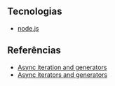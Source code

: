 ## Tecnologias

- [node.js](https://nodejs.org/en/)

## Referências

- [Async iteration and generators](https://javascript.info/async-iterators-generators)
- [Async iterators and generators](https://jakearchibald.com/2017/async-iterators-and-generators/)
